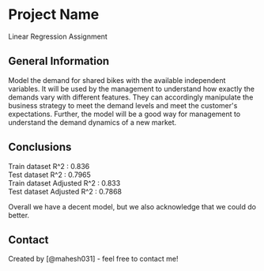 # Project Name
Linear Regression Assignment


## General Information
Model the demand for shared bikes with the available independent variables. It will be used by the management to understand how exactly the demands vary with different features. They can accordingly manipulate the business strategy to meet the demand levels and meet the customer's expectations. Further, the model will be a good way for management to understand the demand dynamics of a new market. 


## Conclusions
Train dataset R^2 : 0.836<br />
Test dataset R^2 : 0.7965<br />
Train dataset Adjusted R^2 : 0.833<br />
Test dataset Adjusted R^2 : 0.7868<br />

Overall we have a decent model, but we also acknowledge that we could do better.


## Contact
Created by [@mahesh031] - feel free to contact me!


<!-- Optional -->
<!-- ## License -->
<!-- This project is open source and available under the [... License](). -->

<!-- You don't have to include all sections - just the one's relevant to your project -->
